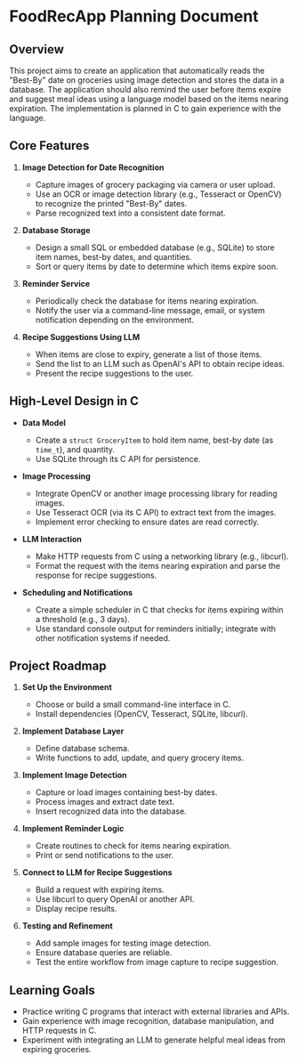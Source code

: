 # FoodRecApp Planning Document

## Overview

This project aims to create an application that automatically reads the "Best-By" date on groceries using image detection and stores the data in a database. The application should also remind the user before items expire and suggest meal ideas using a language model based on the items nearing expiration. The implementation is planned in C to gain experience with the language.

## Core Features

1. **Image Detection for Date Recognition**
   - Capture images of grocery packaging via camera or user upload.
   - Use an OCR or image detection library (e.g., Tesseract or OpenCV) to recognize the printed "Best-By" dates.
   - Parse recognized text into a consistent date format.

2. **Database Storage**
   - Design a small SQL or embedded database (e.g., SQLite) to store item names, best-by dates, and quantities.
   - Sort or query items by date to determine which items expire soon.

3. **Reminder Service**
   - Periodically check the database for items nearing expiration.
   - Notify the user via a command-line message, email, or system notification depending on the environment.

4. **Recipe Suggestions Using LLM**
   - When items are close to expiry, generate a list of those items.
   - Send the list to an LLM such as OpenAI's API to obtain recipe ideas.
   - Present the recipe suggestions to the user.

## High-Level Design in C

- **Data Model**
  - Create a `struct GroceryItem` to hold item name, best-by date (as `time_t`), and quantity.
  - Use SQLite through its C API for persistence.

- **Image Processing**
  - Integrate OpenCV or another image processing library for reading images.
  - Use Tesseract OCR (via its C API) to extract text from the images.
  - Implement error checking to ensure dates are read correctly.

- **LLM Interaction**
  - Make HTTP requests from C using a networking library (e.g., libcurl).
  - Format the request with the items nearing expiration and parse the response for recipe suggestions.

- **Scheduling and Notifications**
  - Create a simple scheduler in C that checks for items expiring within a threshold (e.g., 3 days).
  - Use standard console output for reminders initially; integrate with other notification systems if needed.

## Project Roadmap

1. **Set Up the Environment**
   - Choose or build a small command-line interface in C.
   - Install dependencies (OpenCV, Tesseract, SQLite, libcurl).

2. **Implement Database Layer**
   - Define database schema.
   - Write functions to add, update, and query grocery items.

3. **Implement Image Detection**
   - Capture or load images containing best-by dates.
   - Process images and extract date text.
   - Insert recognized data into the database.

4. **Implement Reminder Logic**
   - Create routines to check for items nearing expiration.
   - Print or send notifications to the user.

5. **Connect to LLM for Recipe Suggestions**
   - Build a request with expiring items.
   - Use libcurl to query OpenAI or another API.
   - Display recipe results.

6. **Testing and Refinement**
   - Add sample images for testing image detection.
   - Ensure database queries are reliable.
   - Test the entire workflow from image capture to recipe suggestion.

## Learning Goals

- Practice writing C programs that interact with external libraries and APIs.
- Gain experience with image recognition, database manipulation, and HTTP requests in C.
- Experiment with integrating an LLM to generate helpful meal ideas from expiring groceries.

